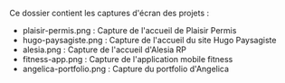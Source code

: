 Ce dossier contient les captures d'écran des projets :

- plaisir-permis.png : Capture de l'accueil de Plaisir Permis
- hugo-paysagiste.png : Capture de l'accueil du site Hugo Paysagiste
- alesia.png : Capture de l'accueil d'Alesia RP
- fitness-app.png : Capture de l'application mobile fitness
- angelica-portfolio.png : Capture du portfolio d'Angelica
